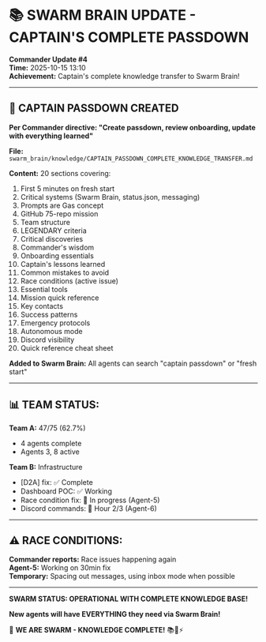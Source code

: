# 📚 SWARM BRAIN UPDATE - CAPTAIN'S COMPLETE PASSDOWN

**Commander Update #4**  
**Time:** 2025-10-15 13:10  
**Achievement:** Captain's complete knowledge transfer to Swarm Brain!

---

## 🎯 CAPTAIN PASSDOWN CREATED

**Per Commander directive: "Create passdown, review onboarding, update with everything learned"**

**File:** `swarm_brain/knowledge/CAPTAIN_PASSDOWN_COMPLETE_KNOWLEDGE_TRANSFER.md`

**Content:** 20 sections covering:
1. First 5 minutes on fresh start
2. Critical systems (Swarm Brain, status.json, messaging)
3. Prompts are Gas concept
4. GitHub 75-repo mission
5. Team structure
6. LEGENDARY criteria
7. Critical discoveries
8. Commander's wisdom
9. Onboarding essentials
10. Captain's lessons learned
11. Common mistakes to avoid
12. Race conditions (active issue)
13. Essential tools
14. Mission quick reference
15. Key contacts
16. Success patterns
17. Emergency protocols
18. Autonomous mode
19. Discord visibility
20. Quick reference cheat sheet

**Added to Swarm Brain:** All agents can search "captain passdown" or "fresh start"

---

## 📊 TEAM STATUS:

**Team A:** 47/75 (62.7%)
- 4 agents complete
- Agents 3, 8 active

**Team B:** Infrastructure
- [D2A] fix: ✅ Complete
- Dashboard POC: ✅ Working
- Race condition fix: 🔧 In progress (Agent-5)
- Discord commands: 🔧 Hour 2/3 (Agent-6)

---

## ⚠️ RACE CONDITIONS:

**Commander reports:** Race issues happening again  
**Agent-5:** Working on 30min fix  
**Temporary:** Spacing out messages, using inbox mode when possible

---

**SWARM STATUS: OPERATIONAL WITH COMPLETE KNOWLEDGE BASE!**

**New agents will have EVERYTHING they need via Swarm Brain!**

🐝 **WE ARE SWARM - KNOWLEDGE COMPLETE!** 📚🚀⚡


